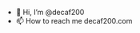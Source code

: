 - 👋 Hi, I’m @decaf200
- 📫 How to reach me decaf200.com

<!---
decaf200/decaf200 is a ✨ special ✨ repository because its `README.md` (this file) appears on your GitHub profile.
You can click the Preview link to take a look at your changes.
--->
